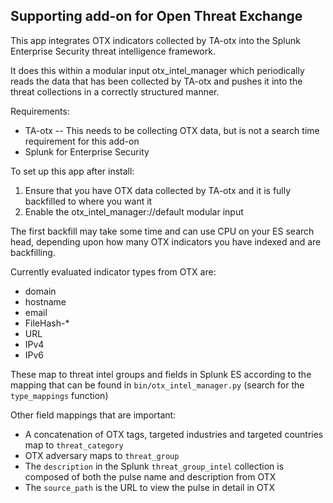 Supporting add-on for Open Threat Exchange
-----------------------------------------

This app integrates OTX indicators collected by TA-otx into the Splunk Enterprise Security threat intelligence framework.

It does this within a modular input otx_intel_manager which periodically reads the data that has been collected by TA-otx and pushes it into the threat collections in a correctly structured manner.

Requirements:

* TA-otx -- This needs to be collecting OTX data, but is not a search time requirement for this add-on
* Splunk for Enterprise Security

To set up this app after install:
1. Ensure that you have OTX data collected by TA-otx and it is fully backfilled to where you want it
1. Enable the otx_intel_manager://default modular input

The first backfill may take some time and can use CPU on your ES search head, depending upon how many OTX indicators you have indexed and are backfilling.

Currently evaluated indicator types from OTX are:

* domain
* hostname
* email
* FileHash-*
* URL
* IPv4
* IPv6

These map to threat intel groups and fields in Splunk ES according to the mapping that can be found in `bin/otx_intel_manager.py` (search for the `type_mappings` function)

Other field mappings that are important:

* A concatenation of OTX tags, targeted industries and targeted countries map to `threat_category`
* OTX adversary maps to `threat_group`
* The `description` in the Splunk `threat_group_intel` collection is composed of both the pulse name and description from OTX
* The `source_path` is the URL to view the pulse in detail in OTX
